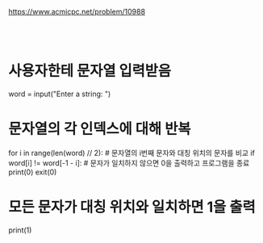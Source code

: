 https://www.acmicpc.net/problem/10988

<br>

</br>

# 사용자한테 문자열 입력받음
word = input("Enter a string: ")

# 문자열의 각 인덱스에 대해 반복
for i in range(len(word) // 2):
    # 문자열의 i번째 문자와 대칭 위치의 문자를 비교
    if word[i] != word[-1 - i]:
        # 문자가 일치하지 않으면 0을 출력하고 프로그램을 종료
        print(0)
        exit(0)

# 모든 문자가 대칭 위치와 일치하면 1을 출력
print(1)
